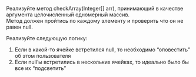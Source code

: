 Реализуйте метод checkArray(Integer[] arr), принимающий в качестве аргумента целочисленный одномерный массив.  
Метод должен пройтись по каждому элементу и проверить что он не равен null.

Реализуйте следующую логику:
1. Если в какой-то ячейке встретился null, то необходимо “оповестить” об этом пользователя
2. Если null’ы встретились в нескольких ячейках, то идеально было бы все их “подсветить”
